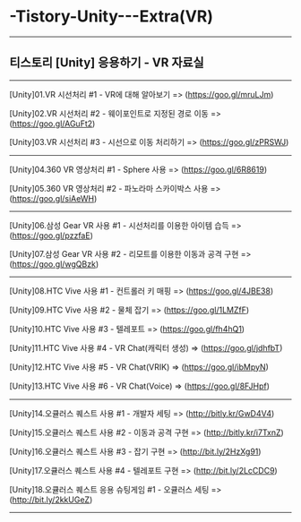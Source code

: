 # -Tistory-Unity---Extra(VR)

-----------------------------------

## 티스토리 [Unity] 응용하기 - VR 자료실

-----------------------------------

[Unity]01.VR 시선처리 #1 - VR에 대해 알아보기 => (https://goo.gl/mruLJm)

[Unity]02.VR 시선처리 #2 - 웨이포인트로 지정된 경로 이동 => (https://goo.gl/AGuFt2)

[Unity]03.VR 시선처리 #3 - 시선으로 이동 처리하기 => (https://goo.gl/zPRSWJ)

-----------------------------------

[Unity]04.360 VR 영상처리 #1 - Sphere 사용 => (https://goo.gl/6R8619)

[Unity]05.360 VR 영상처리 #2 - 파노라마 스카이박스 사용 => (https://goo.gl/siAeWH)

-----------------------------------

[Unity]06.삼성 Gear VR 사용 #1 - 시선처리를 이용한 아이템 습득 => (https://goo.gl/pzzfaE)

[Unity]07.삼성 Gear VR 사용 #2 - 리모트를 이용한 이동과 공격 구현 => (https://goo.gl/wgQBzk)

-----------------------------------

[Unity]08.HTC Vive 사용 #1 - 컨트롤러 키 매핑 => (https://goo.gl/4JBE38)

[Unity]09.HTC Vive 사용 #2 - 물체 잡기 => (https://goo.gl/1LMZfF)

[Unity]10.HTC Vive 사용 #3 - 텔레포트 => (https://goo.gl/fh4hQ1)

[Unity]11.HTC Vive 사용 #4 - VR Chat(캐릭터 생성) => (https://goo.gl/jdhfbT)

[Unity]12.HTC Vive 사용 #5 - VR Chat(VRIK) => (https://goo.gl/ibMpyN)

[Unity]13.HTC Vive 사용 #6 - VR Chat(Voice) => (https://goo.gl/8FJHpf)

-----------------------------------

[Unity]14.오큘러스 퀘스트 사용 #1 - 개발자 세팅 => (http://bitly.kr/GwD4V4)

[Unity]15.오큘러스 퀘스트 사용 #2 - 이동과 공격 구현 => (http://bitly.kr/i7TxnZ)

[Unity]16.오큘러스 퀘스트 사용 #3 - 잡기 구현 => (http://bit.ly/2HzXg91)

[Unity]17.오큘러스 퀘스트 사용 #4 - 텔레포트 구현 => (http://bit.ly/2LcCDC9)

[Unity]18.오큘러스 퀘스트 응용 슈팅게임 #1 - 오큘러스 세팅 => (http://bit.ly/2kkUGeZ)

-----------------------------------


